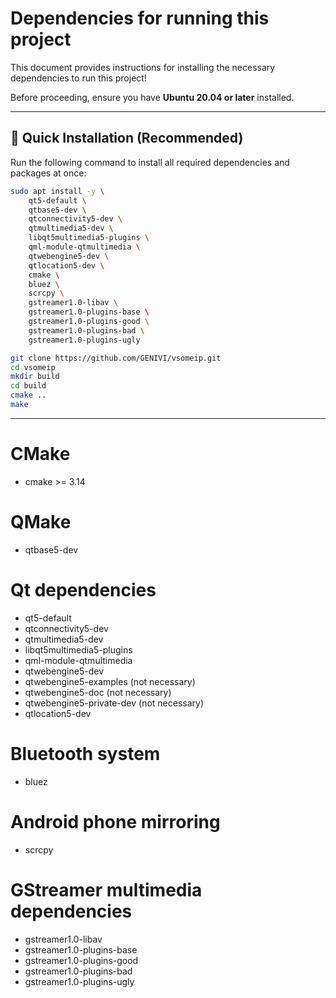 # Dependencies for running this project
This document provides instructions for installing the necessary dependencies to run this project!

Before proceeding, ensure you have **Ubuntu 20.04 or later** installed.

--------------------------------------------------------------------------------------------------------
## 🚀 Quick Installation (Recommended)

Run the following command to install all required dependencies and packages at once:

```bash
sudo apt install -y \
    qt5-default \
    qtbase5-dev \
    qtconnectivity5-dev \
    qtmultimedia5-dev \
    libqt5multimedia5-plugins \
    qml-module-qtmultimedia \
    qtwebengine5-dev \
    qtlocation5-dev \
    cmake \
    bluez \
    scrcpy \
    gstreamer1.0-libav \
    gstreamer1.0-plugins-base \
    gstreamer1.0-plugins-good \
    gstreamer1.0-plugins-bad \
    gstreamer1.0-plugins-ugly
```
```bash
git clone https://github.com/GENIVI/vsomeip.git
cd vsomeip
mkdir build
cd build
cmake ..
make
```
--------------------------------------------------------------------------------------------------------
# CMake
- cmake >= 3.14

# QMake
- qtbase5-dev

# Qt dependencies
- qt5-default
- qtconnectivity5-dev
- qtmultimedia5-dev
- libqt5multimedia5-plugins
- qml-module-qtmultimedia
- qtwebengine5-dev
- qtwebengine5-examples (not necessary)
- qtwebengine5-doc (not necessary)
- qtwebengine5-private-dev (not necessary)
- qtlocation5-dev

# Bluetooth system
- bluez

# Android phone mirroring
- scrcpy

# GStreamer multimedia dependencies
- gstreamer1.0-libav
- gstreamer1.0-plugins-base
- gstreamer1.0-plugins-good
- gstreamer1.0-plugins-bad
- gstreamer1.0-plugins-ugly

